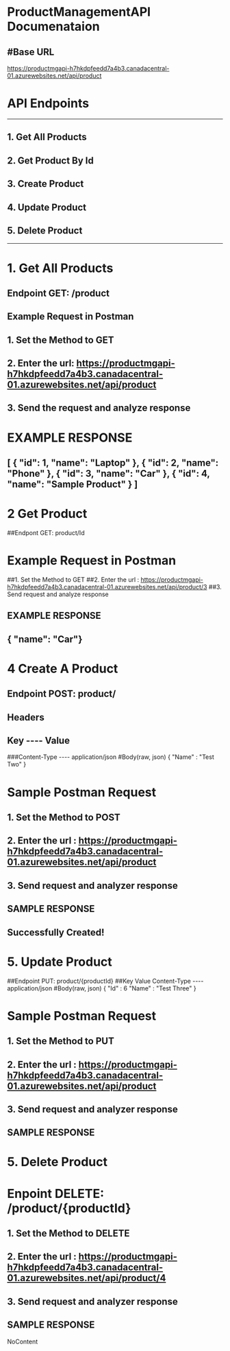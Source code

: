# ProductManagementAPI Documenataion

#Base URL
-------------------------------------------------------------------------------------
https://productmgapi-h7hkdpfeedd7a4b3.canadacentral-01.azurewebsites.net/api/product

# API Endpoints
-------------------------------------------------------------------------------------
## 1. Get All Products
## 2. Get Product By Id
## 3. Create Product
## 4. Update Product
## 5. Delete Product
----------------------------------------------------------------------------------------------


# 1. Get All Products
## Endpoint GET: /product

## Example Request in Postman
## 1. Set the Method to GET
## 2. Enter the url: https://productmgapi-h7hkdpfeedd7a4b3.canadacentral-01.azurewebsites.net/api/product
## 3. Send the request and analyze response

# EXAMPLE RESPONSE
[
  {
    "id": 1,
    "name": "Laptop"
  },
  {
    "id": 2,
    "name": "Phone"
  },
  {
    "id": 3,
    "name": "Car"
  },
  {
    "id": 4,
    "name": "Sample Product"
  }
]
--------------------------------------------------------------------------------------------------------------------
# 2 Get Product 
##Endpont GET: product/Id

# Example Request in Postman
##1. Set the Method to GET
##2. Enter the url : https://productmgapi-h7hkdpfeedd7a4b3.canadacentral-01.azurewebsites.net/api/product/3
##3. Send request and analyze response

## EXAMPLE RESPONSE 
   { "name": "Car"}
------------------------------------------------------------------------------------------------------------------------

# 4 Create A Product
## Endpoint POST: product/
## Headers
## Key      ----	    Value
###Content-Type	---- application/json
#Body(raw, json)
{
  "Name" : "Test Two"
}
# Sample Postman Request
## 1. Set the Method to POST
## 2. Enter the url : https://productmgapi-h7hkdpfeedd7a4b3.canadacentral-01.azurewebsites.net/api/product
## 3. Send request and analyzer response
## SAMPLE RESPONSE
Successfully Created!
-------------------------------------------------------------------------------------------------------------------------
# 5. Update Product
##Endpoint PUT: product/{productId}
##Key	                   Value
Content-Type	---- application/json
#Body(raw, json)
{
  "Id" : 6
  "Name" : "Test Three"
}
# Sample Postman Request
## 1. Set the Method to PUT
## 2. Enter the url : https://productmgapi-h7hkdpfeedd7a4b3.canadacentral-01.azurewebsites.net/api/product
## 3. Send request and analyzer response
## SAMPLE RESPONSE

# 5. Delete Product
# Enpoint DELETE:  /product/{productId}
## 1. Set the Method to DELETE
## 2. Enter the url : https://productmgapi-h7hkdpfeedd7a4b3.canadacentral-01.azurewebsites.net/api/product/4
## 3. Send request and analyzer response
## SAMPLE RESPONSE
NoContent











